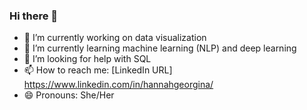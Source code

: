### Hi there 👋

- 🔭 I’m currently working on data visualization
- 🌱 I’m currently learning machine learning (NLP) and deep learning
- 🤔 I’m looking for help with SQL
- 📫 How to reach me: [LinkedIn URL] https://www.linkedin.com/in/hannahgeorgina/
- 😄 Pronouns: She/Her

